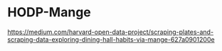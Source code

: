 # HODP-Mange

https://medium.com/harvard-open-data-project/scraping-plates-and-scraping-data-exploring-dining-hall-habits-via-mange-627a0901200e
